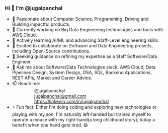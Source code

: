 ### Hi 👋 I'm @jugalpanchal

- 💝 Passionate about Computer Science, Programming, Driving and Building impactful products.
- 🔭 Currently working on Big Data Engineering technologies and tools with AWS Cloud.
- 🌱 Actively learning AI/ML and advancing Staff-Level engineering skills.
- 🤝 Excited to collaborate on Software and Data Engineering projects, including Open-Source contributions.
- 🤔 Seeking guidance on refining my expertise as a Staff Software/Data Engineer.
- 💬 Ask me about Software/Data Technologies stack, AWS Cloud, Data Pipelines Design, System Design, DSA, SQL, Backend Applications, REST APIs, Market and Career Advice.
- 📫 Reach me:  
     @jugalpanchal         
     jugalpanchal@gmail.com    
     https://linkedin.com/in/jugalpanchal      
- ⚡ Fun fact: Either I'm doing coding and exploring new technologies or playing with my son. I'm naturally left-handed but trained myself to operate a mouse with my right-hand(a long childhood story), today a benefit when one hand gets tired. 😄


<!--
**jugalpanchal/jugalpanchal** is a ✨ _special_ ✨ repository because its `README.md` (this file) appears on your GitHub profile.

Here are some ideas to get you started:

- 🔭 I’m currently working on lead the team through technical requirements and challenges.
- 🌱 I’m currently learning ...
- 👯 I’m looking to collaborate on ...
- 🤔 I’m looking for help with ...
- 💬 Ask me about ...
- 📫 How to reach me: ...
- 😄 Pronouns: ...
- ⚡ Fun fact: ...
-->
